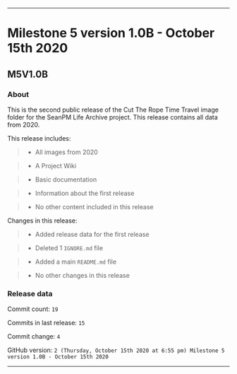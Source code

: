 
***

# Milestone 5 version 1.0B - October 15th 2020

## M5V1.0B

### About

This is the second public release of the Cut The Rope Time Travel image folder for the SeanPM Life Archive project. This release contains all data from 2020.

This release includes:

> * All images from 2020

> * A Project Wiki

> * Basic documentation

> * Information about the first release

> * No other content included in this release

Changes in this release:

> * Added release data for the first release

> * Deleted 1 `IGNORE.md` file

> * Added a main `README.md` file

> * No other changes in this release

### Release data

Commit count: `19`

Commits in last release: `15`

Commit change: `4`

GitHub version: `2 (Thursday, October 15th 2020 at 6:55 pm) Milestone 5 version 1.0B - October 15th 2020`

***
